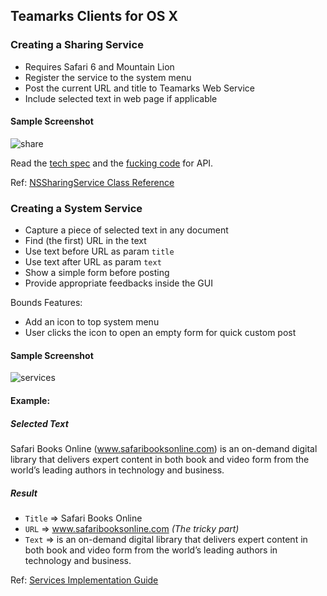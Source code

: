 ## Teamarks Clients for OS X

### Creating a Sharing Service

- Requires Safari 6 and Mountain Lion
- Register the service to the system menu
- Post the current URL and title to Teamarks Web Service
- Include selected text in web page if applicable

#### Sample Screenshot
![share](http://deepakkeswani.com/wp-content/uploads/2012/09/Share_Options_in_Safari.png)

Read the [tech spec](tech_spec.md) and the [fucking code](../../) for API.

Ref: [NSSharingService Class Reference](https://developer.apple.com/library/mac/#documentation/AppKit/Reference/NSSharingService_Class/Reference/Reference.html#//apple_ref/doc/uid/TP40012270)

### Creating a System Service

- Capture a piece of selected text in any document
- Find (the first) URL in the text
- Use text before URL as param `title`
- Use text after URL as param `text`
- Show a simple form before posting
- Provide appropriate feedbacks inside the GUI

Bounds Features:

- Add an icon to top system menu
- User clicks the icon to open an empty form for quick custom post

#### Sample Screenshot

![services](http://www.peachpit.com/ShowBlogFile.aspx?f=1103&b=854465a0-86fc-4ddc-9281-2877f284ee9f)
#### Example:

##### Selected Text

Safari Books Online (www.safaribooksonline.com) is an on-demand digital library that delivers expert content in both book and video form from the world’s leading authors in technology and business.

##### Result

- `Title` => Safari Books Online
- `URL` => www.safaribooksonline.com *(The tricky part)*
- `Text` => is an on-demand digital library that delivers expert content in both book and video form from the world’s leading authors in technology and business.

Ref: [Services Implementation Guide](https://developer.apple.com/library/mac/#documentation/Cocoa/Conceptual/SysServices/introduction.html#//apple_ref/doc/uid/10000101-SW1)



